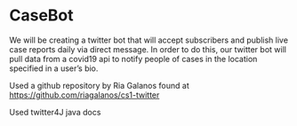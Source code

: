 # CaseBot
We will be creating a twitter bot that will accept subscribers and publish live case reports daily via direct message. In order to do this, our twitter bot will pull data from a covid19 api to notify people of cases in the location specified in a user’s bio.


Used a github repository by Ria Galanos found at https://github.com/riagalanos/cs1-twitter

Used twitter4J java docs
